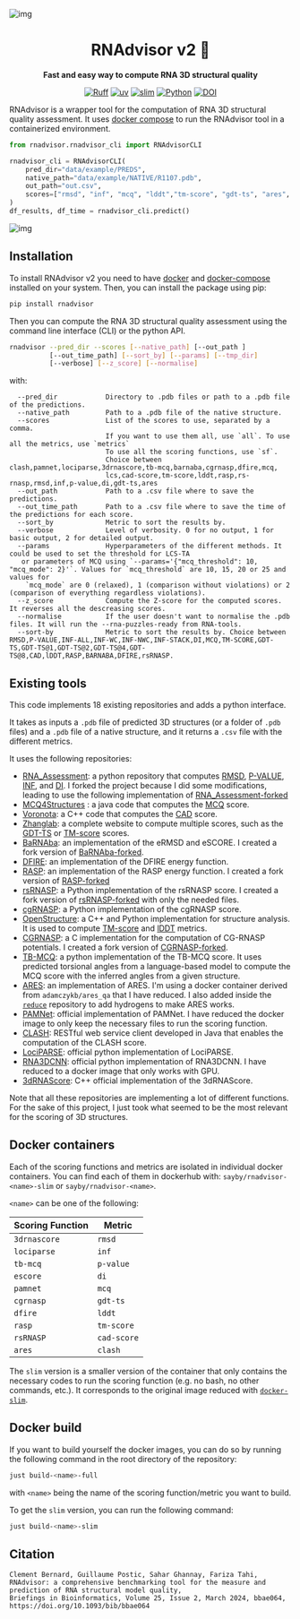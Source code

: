 ![img](img/RNAdvisor_page.gif)

<div align="center">

<!-- omit in toc -->
# RNAdvisor v2 🚀
<strong>Fast and easy way to compute RNA 3D structural quality</strong>

[![Ruff](https://img.shields.io/endpoint?url=https://raw.githubusercontent.com/astral-sh/ruff/main/assets/badge/v2.json)](https://github.com/astral-sh/ruff)
[![uv](https://img.shields.io/endpoint?url=https://raw.githubusercontent.com/astral-sh/uv/main/assets/badge/v0.json)](https://github.com/astral-sh/uv)
[![slim](https://img.shields.io/badge/docker-slim-blue)](https://github.com/slimtoolkit/slim)
[![Python](https://img.shields.io/pypi/pyversions/tensorflow.svg)](https://badge.fury.io/py/tensorflow)
[![DOI](https://img.shields.io/badge/DOI-10.1093/bib/bbae064-green)](https://doi.org/10.1093/bib/bbae064)

</div>

RNAdvisor is a wrapper tool for the computation of RNA 3D structural quality assessment. 
It uses [docker compose](https://docs.docker.com/compose/) to run the RNAdvisor tool in a containerized environment. 

```python
from rnadvisor.rnadvisor_cli import RNAdvisorCLI

rnadvisor_cli = RNAdvisorCLI(
    pred_dir="data/example/PREDS",
    native_path="data/example/NATIVE/R1107.pdb",
    out_path="out.csv",
    scores=["rmsd", "inf", "mcq", "lddt","tm-score", "gdt-ts", "ares", "pamnet"]
)
df_results, df_time = rnadvisor_cli.predict()
```

![img](img/RNAdvisor-screencast.gif)


## Installation

To install RNAdvisor v2 you need to have [docker](https://docs.docker.com/get-docker/) and [docker-compose](https://docs.docker.com/compose/install/) installed on your system.
Then, you can install the package using pip:

```bash
pip install rnadvisor
```

Then you can compute the RNA 3D structural quality assessment using the command line interface (CLI) or the python API.
```bash
rnadvisor --pred_dir --scores [--native_path] [--out_path ]
          [--out_time_path] [--sort_by] [--params] [--tmp_dir] 
          [--verbose] [--z_score] [--normalise]
``` 
with: 
```
  --pred_dir            Directory to .pdb files or path to a .pdb file of the predictions. 
  --native_path         Path to a .pdb file of the native structure.
  --scores              List of the scores to use, separated by a comma. 
                        If you want to use them all, use `all`. To use all the metrics, use `metrics`
                        To use all the scoring functions, use `sf`.
                        Choice between clash,pamnet,lociparse,3drnascore,tb-mcq,barnaba,cgrnasp,dfire,mcq,
                        lcs,cad-score,tm-score,lddt,rasp,rs-rnasp,rmsd,inf,p-value,di,gdt-ts,ares
  --out_path            Path to a .csv file where to save the predictions.
  --out_time_path       Path to a .csv file where to save the time of the predictions for each score.
  --sort_by             Metric to sort the results by.
  --verbose             Level of verbosity. 0 for no output, 1 for basic output, 2 for detailed output.
  --params              Hyperparameters of the different methods. It could be used to set the threshold for LCS-TA 
   or parameters of MCQ using `--params='{"mcq_threshold": 10, "mcq_mode": 2}'`. Values for `mcq_threshold` are 10, 15, 20 or 25 and values for 
    `mcq_mode` are 0 (relaxed), 1 (comparison without violations) or 2 (comparison of everything regardless violations).
  --z_score             Compute the Z-score for the computed scores. It reverses all the descreasing scores.
  --normalise           If the user doesn't want to normalise the .pdb files. It will run the --rna-puzzles-ready from RNA-tools.
  --sort-by             Metric to sort the results by. Choice between RMSD,P-VALUE,INF-ALL,INF-WC,INF-NWC,INF-STACK,DI,MCQ,TM-SCORE,GDT-TS,GDT-TS@1,GDT-TS@2,GDT-TS@4,GDT-TS@8,CAD,lDDT,RASP,BARNABA,DFIRE,rsRNASP.
```

## Existing tools

This code implements 18 existing repositories and adds a python interface. 

It takes as inputs a `.pdb` file of predicted 3D structures (or a folder of `.pdb` files) and a 
`.pdb` file of a native structure, and it returns a `.csv` file with the different metrics. 

It uses the following repositories: 

- [RNA_Assessment](https://github.com/RNA-Puzzles/RNA_assessment): a python repository that computes [RMSD](#rmsd), [P-VALUE](#p-value), [INF](#inf), and [DI](#di). 
    I forked the project because I did some modifications, leading to use the following implementation of [RNA_Assessment-forked](https://github.com/clementbernardd/RNA_assessment/tree/scoring-version)
- [MCQ4Structures](https://github.com/tzok/mcq4structures) : a java code that computes the [MCQ](#mcq) score. 
- [Voronota](https://github.com/kliment-olechnovic/voronota): a C++ code that computes the [CAD](#cad) score. 
- [Zhanglab](https://zhanggroup.org/TM-score/): a complete website to compute multiple scores, such as the [GDT-TS](#gdt-ts) or [TM-score](#tm-score) scores.
- [BaRNAba](https://github.com/srnas/barnaba): an implementation of the eRMSD and eSCORE. I created a fork version of [BaRNAba-forked](https://github.com/clementbernardd/barnaba/tree/scoring-version).
- [DFIRE](https://github.com/tcgriffith/dfire_rna): an implementation of the DFIRE energy function. 
- [RASP](http://melolab.org/webrasp/download.php): an implementation of the RASP energy function. I created a fork version of [RASP-forked](https://github.com/clementbernardd/rasp_rna)
- [rsRNASP](https://github.com/Tan-group/rsRNASP): a Python implementation of the rsRNASP score. I created a fork version of [rsRNASP-forked](https://github.com/clementbernardd/rsRNASP/tree/scoring-version) with only the needed files.
- [cgRNASP](https://github.com/Tan-group/cgRNASP): a Python implementation of the cgRNASP score. 
- [OpenStructure](https://git.scicore.unibas.ch/schwede/openstructure): a C++ and Python implementation for structure analysis. It is used to compute [TM-score](#tm-score) and [lDDT]($lddt) metrics. 
- [CGRNASP](https://github.com/Tan-group/cgRNASP): a C implementation for the computation of CG-RNASP potentials. I created a fork version of [CGRNASP-forked](https://github.com/clementbernardd/cgrnasp_fork.git). 
- [TB-MCQ](https://github.com/EvryRNA/RNA-TorsionBERT): a python implementation of the TB-MCQ score. It uses predicted torsional angles from a language-based model to compute the MCQ score with the inferred angles from a given structure.
- [ARES](https://www.science.org/doi/10.1126/science.abe5650): an implementation of ARES. I'm using a docker container derived from `adamczykb/ares_qa` that I have reduced. I also added inside the [`reduce`](https://github.com/rlabduke/reduce) repository to add hydrogens to make ARES works.
- [PAMNet](https://github.com/XieResearchGroup/Physics-aware-Multiplex-GNN): official implementation of PAMNet. I have reduced the docker image to only keep the necessary files to run the scoring function.
- [CLASH](https://github.com/mantczak/rnaqua): RESTful web service client developed in Java that enables the computation of the CLASH score. 
- [LociPARSE](https://github.com/Bhattacharya-Lab/lociPARSE): official python implementation of LociPARSE.
- [RNA3DCNN](https://github.com/lijunRNA/RNA3DCNN): official python implementation of RNA3DCNN. I have reduced to a docker image that only works with GPU.
- [3dRNAScore](http://biophy.hust.edu.cn/new/resources/3dRNAscore): C++ official implementation of the 3dRNAScore.

Note that all these repositories are implementing a lot of different functions. 
For the sake of this project, I just took what seemed to be the most relevant for the scoring of 3D structures. 


## Docker containers

Each of the scoring functions and metrics are isolated in individual docker containers.
You can find each of them in dockerhub with: `sayby/rnadvisor-<name>-slim` or `sayby/rnadvisor-<name>`.

`<name>` can be one of the following:

| Scoring Function | Metric      |
|------------------|-------------|
| `3drnascore`     | `rmsd`      |
| `lociparse`      | `inf`       |
| `tb-mcq`         | `p-value`   |
| `escore`         | `di`        |
| `pamnet`         | `mcq`       |
| `cgrnasp`        | `gdt-ts`    |
| `dfire`          | `lddt`      |
| `rasp`           | `tm-score`  |
| `rsRNASP`        | `cad-score` |
| `ares`            | `clash`         |


The `slim` version is a smaller version of the container that only contains the necessary codes to run the scoring function (e.g. no bash, no other commands, etc.).
It corresponds to the original image reduced with [`docker-slim`](https://github.com/slimtoolkit/slim).

## Docker build

If you want to build yourself the docker images, you can do so by running the following command in the root directory of the repository:

```bash
just build-<name>-full 
```
with `<name>` being the name of the scoring function/metric you want to build.

To get the `slim` version, you can run the following command:

```bash
just build-<name>-slim
```

## Citation 
```
Clement Bernard, Guillaume Postic, Sahar Ghannay, Fariza Tahi,
RNAdvisor: a comprehensive benchmarking tool for the measure and prediction of RNA structural model quality,
Briefings in Bioinformatics, Volume 25, Issue 2, March 2024, bbae064,
https://doi.org/10.1093/bib/bbae064
```
